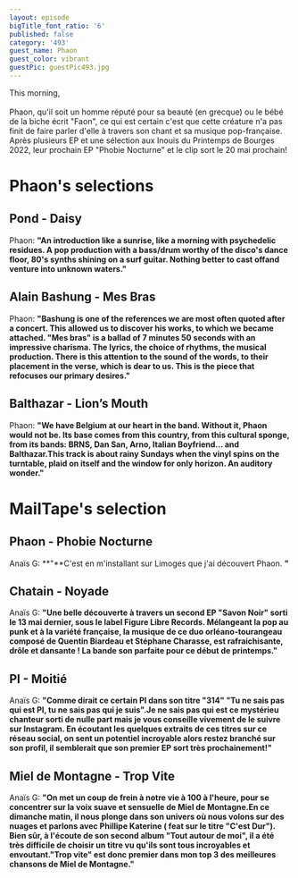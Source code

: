 ```yaml
---
layout: episode
bigTitle_font_ratio: '6'
published: false
category: '493'
guest_name: Phaon
guest_color: vibrant
guestPic: guestPic493.jpg
---
```

<p id="introduction">This morning,
<br><br>
Phaon, qu'il soit un homme réputé pour sa beauté (en grecque) ou le bébé de la biche écrit "Faon", ce qui est certain c'est que cette créature n'a pas finit de faire parler d'elle à travers son chant et sa musique pop-française. Après plusieurs EP et une sélection aux Inouis du Printemps de Bourges 2022, leur prochain EP "Phobie Nocturne" et le clip sort le 20 mai prochain!
</p>

# Phaon's selections
##  Pond - Daisy
Phaon: **"**An introduction like a sunrise, like a morning with psychedelic residues. A pop production with a bass/drum worthy of the disco's dance floor, 80's synths shining on a surf guitar. Nothing better to cast offand venture into unknown waters.**"**

## Alain Bashung - Mes Bras
Phaon: **"**Bashung is one of the references we are most often quoted after a concert. This allowed us to discover his works, to which we became attached. "Mes bras" is a ballad of 7 minutes 50 seconds with an impressive charisma. The lyrics, the choice of rhythms, the musical production. There is this attention to the sound of the words, to their placement in the verse, which is dear to us. This is the piece that refocuses our primary desires.**"**

## Balthazar - Lion’s Mouth 
Phaon: **"**We have Belgium at our heart in the band. Without it, Phaon would not be. Its base comes from this country, from this cultural sponge, from its bands: BRNS, Dan San, Arno, Italian Boyfriend... and Balthazar.This track is about rainy Sundays when the vinyl spins on the turntable, plaid on itself and the window for only horizon. An auditory wonder.**"**

# MailTape's selection

## Phaon - Phobie Nocturne
Anaïs G: **"**C'est en m'installant sur Limoges que j'ai découvert Phaon.  **"**

## Chatain - Noyade
Anaïs G: **"**Une belle découverte à travers un second EP "Savon Noir" sorti le 13 mai dernier, sous le label Figure Libre Records. Mélangeant la pop au punk et à la variété française, la musique de ce duo orléano-tourangeau composé de Quentin Biardeau et Stéphane Charasse, est rafraichisante, drôle et dansante ! La bande son parfaite pour ce début de printemps.**"**

## PI  - Moitié
Anaïs G: **"**Comme dirait ce certain PI dans son titre "314" "Tu ne sais pas qui est PI, tu ne sais pas qui je suis".Je ne sais pas qui est ce mystérieu chanteur sorti de nulle part mais je vous conseille vivement de le suivre sur Instagram. En écoutant les quelques extraits de ces titres sur ce réseau social, on sent un potentiel incroyable alors restez branché sur son profil, il semblerait que son premier EP sort très prochainement!**"**

## Miel de Montagne - Trop Vite
Anaïs G: **"**On met un coup de frein à notre vie à 100 à l'heure, pour se concentrer sur la voix suave et sensuelle de Miel de Montagne.En ce dimanche matin, il nous plonge dans son univers où nous volons sur des nuages et parlons avec Phillipe Katerine ( feat sur le titre "C'est Dur"). Bien sûr, à l'écoute de son second album "Tout autour de moi", il a été très difficile de choisir un titre vu qu'ils sont tous incroyables et envoutant."Trop vite" est donc premier dans mon top 3 des meilleures chansons de Miel de Montagne.**"**

